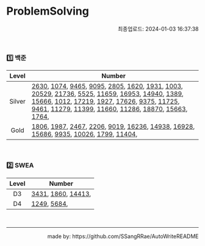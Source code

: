 # ProblemSolving
<p align="right"> 최종업로드: 2024-01-03 16:37:38 </p>


<br/>

### 1️⃣ 백준
| Level | Number |
| :------: | ------ |
| Silver | [2630](https://github.com/SSangRRae/ProblemSolving/tree/main/백준/Silver/2630. 색종이 만들기), [1074](https://github.com/SSangRRae/ProblemSolving/tree/main/백준/Silver/1074. Z), [9465](https://github.com/SSangRRae/ProblemSolving/tree/main/백준/Silver/9465. 스티커), [9095](https://github.com/SSangRRae/ProblemSolving/tree/main/백준/Silver/9095. 1， 2， 3 더하기), [2805](https://github.com/SSangRRae/ProblemSolving/tree/main/백준/Silver/2805. 나무 자르기), [1620](https://github.com/SSangRRae/ProblemSolving/tree/main/백준/Silver/1620. 나는야 포켓몬 마스터 이다솜), [1931](https://github.com/SSangRRae/ProblemSolving/tree/main/백준/Silver/1931. 회의실 배정), [1003](https://github.com/SSangRRae/ProblemSolving/tree/main/백준/Silver/1003. 피보나치 함수), [20529](https://github.com/SSangRRae/ProblemSolving/tree/main/백준/Silver/20529. 가장 가까운 세 사람의 심리적 거리), [21736](https://github.com/SSangRRae/ProblemSolving/tree/main/백준/Silver/21736. 헌내기는 친구가 필요해), [5525](https://github.com/SSangRRae/ProblemSolving/tree/main/백준/Silver/5525. IOIOI), [11659](https://github.com/SSangRRae/ProblemSolving/tree/main/백준/Silver/11659. 구간 합 구하기 4), [16953](https://github.com/SSangRRae/ProblemSolving/tree/main/백준/Silver/16953. A → B), [14940](https://github.com/SSangRRae/ProblemSolving/tree/main/백준/Silver/14940. 쉬운 최단거리), [1389](https://github.com/SSangRRae/ProblemSolving/tree/main/백준/Silver/1389. 케빈 베이컨의 6단계 법칙), [15666](https://github.com/SSangRRae/ProblemSolving/tree/main/백준/Silver/15666. N과 M （12）), [1012](https://github.com/SSangRRae/ProblemSolving/tree/main/백준/Silver/1012. 유기농 배추), [17219](https://github.com/SSangRRae/ProblemSolving/tree/main/백준/Silver/17219. 비밀번호 찾기), [1927](https://github.com/SSangRRae/ProblemSolving/tree/main/백준/Silver/1927. 최소 힙), [17626](https://github.com/SSangRRae/ProblemSolving/tree/main/백준/Silver/17626. Four Squares), [9375](https://github.com/SSangRRae/ProblemSolving/tree/main/백준/Silver/9375. 패션왕 신해빈), [11725](https://github.com/SSangRRae/ProblemSolving/tree/main/백준/Silver/11725. 트리의 부모 찾기), [9461](https://github.com/SSangRRae/ProblemSolving/tree/main/백준/Silver/9461. 파도반 수열), [11279](https://github.com/SSangRRae/ProblemSolving/tree/main/백준/Silver/11279. 최대 힙), [11399](https://github.com/SSangRRae/ProblemSolving/tree/main/백준/Silver/11399. ATM), [11660](https://github.com/SSangRRae/ProblemSolving/tree/main/백준/Silver/11660. 구간 합 구하기 5), [11286](https://github.com/SSangRRae/ProblemSolving/tree/main/백준/Silver/11286. 절댓값 힙), [18870](https://github.com/SSangRRae/ProblemSolving/tree/main/백준/Silver/18870. 좌표 압축), [15663](https://github.com/SSangRRae/ProblemSolving/tree/main/백준/Silver/15663. N과 M （9）), [1764](https://github.com/SSangRRae/ProblemSolving/tree/main/백준/Silver/1764. 듣보잡),  |
| Gold | [1806](https://github.com/SSangRRae/ProblemSolving/tree/main/백준/Gold/1806. 부분합), [1987](https://github.com/SSangRRae/ProblemSolving/tree/main/백준/Gold/1987. 알파벳), [2467](https://github.com/SSangRRae/ProblemSolving/tree/main/백준/Gold/2467. 용액), [2206](https://github.com/SSangRRae/ProblemSolving/tree/main/백준/Gold/2206. 벽 부수고 이동하기), [9019](https://github.com/SSangRRae/ProblemSolving/tree/main/백준/Gold/9019. DSLR), [16236](https://github.com/SSangRRae/ProblemSolving/tree/main/백준/Gold/16236. 아기 상어), [14938](https://github.com/SSangRRae/ProblemSolving/tree/main/백준/Gold/14938. 서강그라운드), [16928](https://github.com/SSangRRae/ProblemSolving/tree/main/백준/Gold/16928. 뱀과 사다리 게임), [15686](https://github.com/SSangRRae/ProblemSolving/tree/main/백준/Gold/15686. 치킨 배달), [9935](https://github.com/SSangRRae/ProblemSolving/tree/main/백준/Gold/9935. 문자열 폭발), [10026](https://github.com/SSangRRae/ProblemSolving/tree/main/백준/Gold/10026. 적록색약), [1799](https://github.com/SSangRRae/ProblemSolving/tree/main/백준/Gold/1799. 비숍), [11404](https://github.com/SSangRRae/ProblemSolving/tree/main/백준/Gold/11404. 플로이드),  |

<br/>

### 2️⃣ SWEA
| Level | Number |
| :------: | ------ |
| D3 | [3431](https://github.com/SSangRRae/ProblemSolving/tree/main/SWEA/D3/3431. 준환이의 운동관리), [1860](https://github.com/SSangRRae/ProblemSolving/tree/main/SWEA/D3/1860. 진기의 최고급 붕어빵), [14413](https://github.com/SSangRRae/ProblemSolving/tree/main/SWEA/D3/14413. 격자판 칠하기),  |
| D4 | [1249](https://github.com/SSangRRae/ProblemSolving/tree/main/SWEA/D4/1249. ［S／W 문제해결 응용］ 4일차 － 보급로), [5684](https://github.com/SSangRRae/ProblemSolving/tree/main/SWEA/D4/5684. ［Professional］ 운동),  |

<br/>

 --- 

 <p align="right"> made by: https://github.com/SSangRRae/AutoWriteREADME</p>